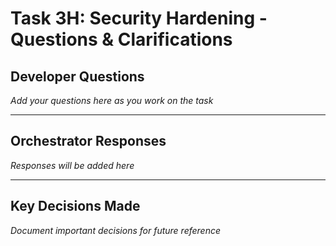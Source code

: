 # Task 3H: Security Hardening - Questions & Clarifications

## Developer Questions
*Add your questions here as you work on the task*

---

## Orchestrator Responses
*Responses will be added here*

---

## Key Decisions Made
*Document important decisions for future reference*
